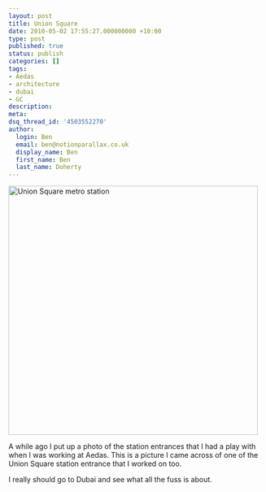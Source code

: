 ```yaml
---
layout: post
title: Union Square
date: 2010-05-02 17:55:27.000000000 +10:00
type: post
published: true
status: publish
categories: []
tags:
- Aedas
- architecture
- dubai
- GC
description:
meta:
dsq_thread_id: '4503552270'
author:
  login: Ben
  email: ben@notionparallax.co.uk
  display_name: Ben
  first_name: Ben
  last_name: Doherty
---
```

<p><img src="{{ site.baseurl }}/assets/27828992.jpg" alt="Union Square metro station" width="490" /></p>
<p>A while ago I put up a photo of the station entrances that I had a play with when I was working at Aedas. This is a picture I came across of one of the Union Square station entrance that I worked on too.</p>
<p>I really should go to Dubai and see what all the fuss is about.</p>
